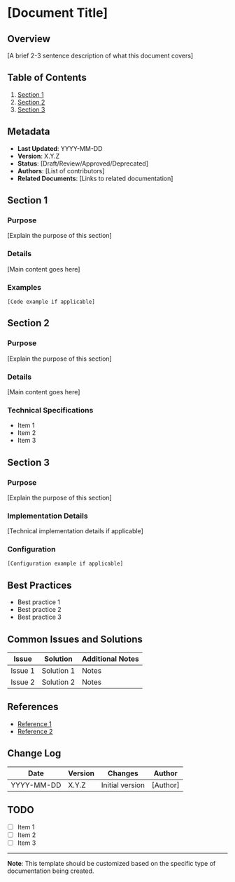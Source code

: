 # [Document Title]

## Overview
[A brief 2-3 sentence description of what this document covers]

## Table of Contents
1. [Section 1](#section-1)
2. [Section 2](#section-2)
3. [Section 3](#section-3)

## Metadata
- **Last Updated**: YYYY-MM-DD
- **Version**: X.Y.Z
- **Status**: [Draft/Review/Approved/Deprecated]
- **Authors**: [List of contributors]
- **Related Documents**: [Links to related documentation]

## Section 1
### Purpose
[Explain the purpose of this section]

### Details
[Main content goes here]

### Examples
```[language]
[Code example if applicable]
```

## Section 2
### Purpose
[Explain the purpose of this section]

### Details
[Main content goes here]

### Technical Specifications
- Item 1
- Item 2
- Item 3

## Section 3
### Purpose
[Explain the purpose of this section]

### Implementation Details
[Technical implementation details if applicable]

### Configuration
```[language]
[Configuration example if applicable]
```

## Best Practices
- Best practice 1
- Best practice 2
- Best practice 3

## Common Issues and Solutions
| Issue | Solution | Additional Notes |
|-------|----------|-----------------|
| Issue 1 | Solution 1 | Notes |
| Issue 2 | Solution 2 | Notes |

## References
- [Reference 1](link)
- [Reference 2](link)

## Change Log
| Date | Version | Changes | Author |
|------|----------|---------|---------|
| YYYY-MM-DD | X.Y.Z | Initial version | [Author] |

## TODO
- [ ] Item 1
- [ ] Item 2
- [ ] Item 3

---
**Note**: This template should be customized based on the specific type of documentation being created. 